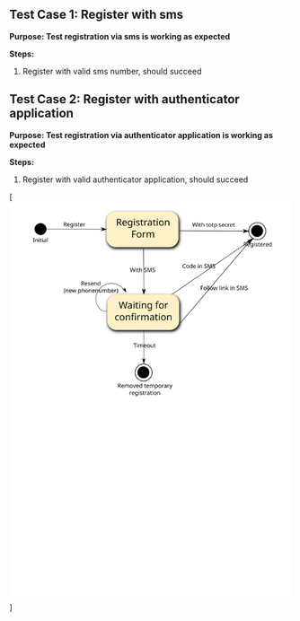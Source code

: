 ## Test Case 1: Register with sms

**Purpose: Test registration via sms is working as expected**

**Steps:**

1. Register with valid sms number, should succeed


## Test Case 2: Register with authenticator application

**Purpose: Test registration via authenticator application is working as expected**

**Steps:**

1. Register with valid authenticator application, should succeed


[![see registration chart](registration.svg)]
